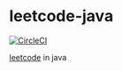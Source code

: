 # leetcode-java

[![CircleCI](https://circleci.com/gh/alchemy-studio/leetcode-java.svg?style=svg)](https://circleci.com/gh/alchemy-studio/leetcode-java)

[leetcode](https://github.com/alchemy-studio/leetcode) in java